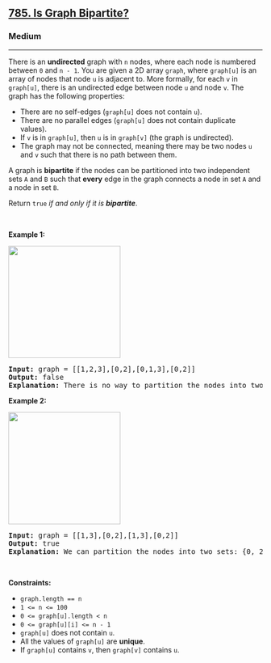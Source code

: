<h2><a href="https://leetcode.com/problems/is-graph-bipartite/">785. Is Graph Bipartite?</a></h2><h3>Medium</h3><hr><div style="user-select: auto;"><p style="user-select: auto;">There is an <strong style="user-select: auto;">undirected</strong> graph with <code style="user-select: auto;">n</code> nodes, where each node is numbered between <code style="user-select: auto;">0</code> and <code style="user-select: auto;">n - 1</code>. You are given a 2D array <code style="user-select: auto;">graph</code>, where <code style="user-select: auto;">graph[u]</code> is an array of nodes that node <code style="user-select: auto;">u</code> is adjacent to. More formally, for each <code style="user-select: auto;">v</code> in <code style="user-select: auto;">graph[u]</code>, there is an undirected edge between node <code style="user-select: auto;">u</code> and node <code style="user-select: auto;">v</code>. The graph has the following properties:</p>

<ul style="user-select: auto;">
	<li style="user-select: auto;">There are no self-edges (<code style="user-select: auto;">graph[u]</code> does not contain <code style="user-select: auto;">u</code>).</li>
	<li style="user-select: auto;">There are no parallel edges (<code style="user-select: auto;">graph[u]</code> does not contain duplicate values).</li>
	<li style="user-select: auto;">If <code style="user-select: auto;">v</code> is in <code style="user-select: auto;">graph[u]</code>, then <code style="user-select: auto;">u</code> is in <code style="user-select: auto;">graph[v]</code> (the graph is undirected).</li>
	<li style="user-select: auto;">The graph may not be connected, meaning there may be two nodes <code style="user-select: auto;">u</code> and <code style="user-select: auto;">v</code> such that there is no path between them.</li>
</ul>

<p style="user-select: auto;">A graph is <strong style="user-select: auto;">bipartite</strong> if the nodes can be partitioned into two independent sets <code style="user-select: auto;">A</code> and <code style="user-select: auto;">B</code> such that <strong style="user-select: auto;">every</strong> edge in the graph connects a node in set <code style="user-select: auto;">A</code> and a node in set <code style="user-select: auto;">B</code>.</p>

<p style="user-select: auto;">Return <code style="user-select: auto;">true</code><em style="user-select: auto;"> if and only if it is <strong style="user-select: auto;">bipartite</strong></em>.</p>

<p style="user-select: auto;">&nbsp;</p>
<p style="user-select: auto;"><strong class="example" style="user-select: auto;">Example 1:</strong></p>
<img alt="" src="https://assets.leetcode.com/uploads/2020/10/21/bi2.jpg" style="width: 222px; height: 222px; user-select: auto;">
<pre style="user-select: auto;"><strong style="user-select: auto;">Input:</strong> graph = [[1,2,3],[0,2],[0,1,3],[0,2]]
<strong style="user-select: auto;">Output:</strong> false
<strong style="user-select: auto;">Explanation:</strong> There is no way to partition the nodes into two independent sets such that every edge connects a node in one and a node in the other.</pre>

<p style="user-select: auto;"><strong class="example" style="user-select: auto;">Example 2:</strong></p>
<img alt="" src="https://assets.leetcode.com/uploads/2020/10/21/bi1.jpg" style="width: 222px; height: 222px; user-select: auto;">
<pre style="user-select: auto;"><strong style="user-select: auto;">Input:</strong> graph = [[1,3],[0,2],[1,3],[0,2]]
<strong style="user-select: auto;">Output:</strong> true
<strong style="user-select: auto;">Explanation:</strong> We can partition the nodes into two sets: {0, 2} and {1, 3}.</pre>

<p style="user-select: auto;">&nbsp;</p>
<p style="user-select: auto;"><strong style="user-select: auto;">Constraints:</strong></p>

<ul style="user-select: auto;">
	<li style="user-select: auto;"><code style="user-select: auto;">graph.length == n</code></li>
	<li style="user-select: auto;"><code style="user-select: auto;">1 &lt;= n &lt;= 100</code></li>
	<li style="user-select: auto;"><code style="user-select: auto;">0 &lt;= graph[u].length &lt; n</code></li>
	<li style="user-select: auto;"><code style="user-select: auto;">0 &lt;= graph[u][i] &lt;= n - 1</code></li>
	<li style="user-select: auto;"><code style="user-select: auto;">graph[u]</code>&nbsp;does not contain&nbsp;<code style="user-select: auto;">u</code>.</li>
	<li style="user-select: auto;">All the values of <code style="user-select: auto;">graph[u]</code> are <strong style="user-select: auto;">unique</strong>.</li>
	<li style="user-select: auto;">If <code style="user-select: auto;">graph[u]</code> contains <code style="user-select: auto;">v</code>, then <code style="user-select: auto;">graph[v]</code> contains <code style="user-select: auto;">u</code>.</li>
</ul>
</div>